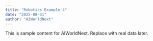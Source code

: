 ```yaml
---
title: "Robotics Example 4"
date: "2025-08-31"
author: "AIWorldNext"
---
```

This is sample content for AIWorldNext. Replace with real data later.
